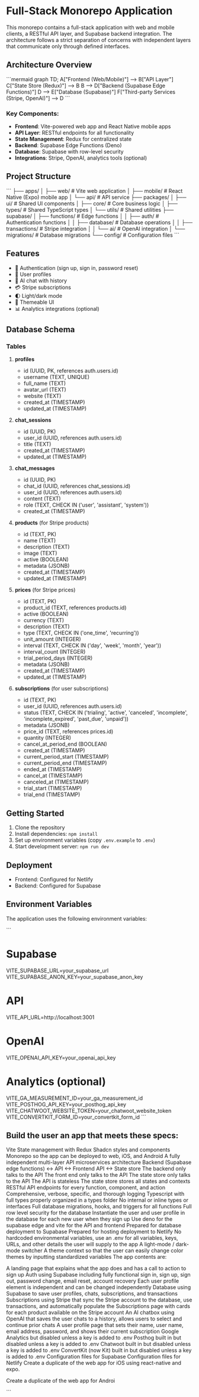 # Full-Stack Monorepo Application

This monorepo contains a full-stack application with web and mobile clients, a RESTful API layer, and Supabase backend integration. The architecture follows a strict separation of concerns with independent layers that communicate only through defined interfaces.

## Architecture Overview

\`\`\`mermaid
graph TD;
    A["Frontend (Web/Mobile)"] --> B["API Layer"]
    C["State Store (Redux)"] --> B
    B --> D["Backend (Supabase Edge Functions)"]
    D --> E["Database (Supabase)"]
    F["Third-party Services (Stripe, OpenAI)"] --> D
\`\`\`

### Key Components:
- **Frontend**: Vite-powered web app and React Native mobile apps
- **API Layer**: RESTful endpoints for all functionality
- **State Management**: Redux for centralized state
- **Backend**: Supabase Edge Functions (Deno)
- **Database**: Supabase with row-level security
- **Integrations**: Stripe, OpenAI, analytics tools (optional)

## Project Structure

\`\`\`
├── apps/
│   ├── web/                 # Vite web application
│   ├── mobile/              # React Native (Expo) mobile app
│   └── api/                 # API service
├── packages/
│   ├── ui/                  # Shared UI components
│   ├── core/                # Core business logic
│   ├── types/               # Shared TypeScript types
│   └── utils/               # Shared utilities
├── supabase/
│   ├── functions/           # Edge functions
│   │   ├── auth/            # Authentication functions
│   │   ├── database/        # Database operations
│   │   ├── transactions/    # Stripe integration
│   │   └── ai/              # OpenAI integration
│   └── migrations/          # Database migrations
└── config/                  # Configuration files
\`\`\`

## Features

- 🔐 Authentication (sign up, sign in, password reset)
- 👤 User profiles
- 💬 AI chat with history
- 💳 Stripe subscriptions
- 🌓 Light/dark mode
- 🎨 Themeable UI
- 📊 Analytics integrations (optional)

## Database Schema

### Tables

1. **profiles**
   - id (UUID, PK, references auth.users.id)
   - username (TEXT, UNIQUE)
   - full_name (TEXT)
   - avatar_url (TEXT)
   - website (TEXT)
   - created_at (TIMESTAMP)
   - updated_at (TIMESTAMP)

2. **chat_sessions**
   - id (UUID, PK)
   - user_id (UUID, references auth.users.id)
   - title (TEXT)
   - created_at (TIMESTAMP)
   - updated_at (TIMESTAMP)

3. **chat_messages**
   - id (UUID, PK)
   - chat_id (UUID, references chat_sessions.id)
   - user_id (UUID, references auth.users.id)
   - content (TEXT)
   - role (TEXT, CHECK IN ('user', 'assistant', 'system'))
   - created_at (TIMESTAMP)

4. **products** (for Stripe products)
   - id (TEXT, PK)
   - name (TEXT)
   - description (TEXT)
   - image (TEXT)
   - active (BOOLEAN)
   - metadata (JSONB)
   - created_at (TIMESTAMP)
   - updated_at (TIMESTAMP)

5. **prices** (for Stripe prices)
   - id (TEXT, PK)
   - product_id (TEXT, references products.id)
   - active (BOOLEAN)
   - currency (TEXT)
   - description (TEXT)
   - type (TEXT, CHECK IN ('one_time', 'recurring'))
   - unit_amount (INTEGER)
   - interval (TEXT, CHECK IN ('day', 'week', 'month', 'year'))
   - interval_count (INTEGER)
   - trial_period_days (INTEGER)
   - metadata (JSONB)
   - created_at (TIMESTAMP)
   - updated_at (TIMESTAMP)

6. **subscriptions** (for user subscriptions)
   - id (TEXT, PK)
   - user_id (UUID, references auth.users.id)
   - status (TEXT, CHECK IN ('trialing', 'active', 'canceled', 'incomplete', 'incomplete_expired', 'past_due', 'unpaid'))
   - metadata (JSONB)
   - price_id (TEXT, references prices.id)
   - quantity (INTEGER)
   - cancel_at_period_end (BOOLEAN)
   - created_at (TIMESTAMP)
   - current_period_start (TIMESTAMP)
   - current_period_end (TIMESTAMP)
   - ended_at (TIMESTAMP)
   - cancel_at (TIMESTAMP)
   - canceled_at (TIMESTAMP)
   - trial_start (TIMESTAMP)
   - trial_end (TIMESTAMP)

## Getting Started

1. Clone the repository
2. Install dependencies: `npm install`
3. Set up environment variables (copy `.env.example` to `.env`)
4. Start development server: `npm run dev`

## Deployment

- Frontend: Configured for Netlify
- Backend: Configured for Supabase

## Environment Variables

The application uses the following environment variables:

\`\`\`
# Supabase
VITE_SUPABASE_URL=your_supabase_url
VITE_SUPABASE_ANON_KEY=your_supabase_anon_key

# API
VITE_API_URL=http://localhost:3001

# OpenAI
VITE_OPENAI_API_KEY=your_openai_api_key

# Analytics (optional)
VITE_GA_MEASUREMENT_ID=your_ga_measurement_id
VITE_POSTHOG_API_KEY=your_posthog_api_key
VITE_CHATWOOT_WEBSITE_TOKEN=your_chatwoot_website_token
VITE_CONVERTKIT_FORM_ID=your_convertkit_form_id
\`\`\`

## Build the user an app that meets these specs:

Vite
State management with Redux
Shadcn styles and components
Monorepo so the app can be deployed to web, iOS, and Android
A fully independent multi-layer API microservices architecture
Backend (Supabase edge functions) <-> API <-> Frontend
API <-> State store
The backend only talks to the API
The front end only talks to the API
The state store only talks to the API
The API is stateless
The state store stores all states and contexts
RESTful API endpoints for every function, component, and action
Comprehensive, verbose, specific, and thorough logging
Typescript with full types properly organized in a types folder
No internal or inline types or interfaces
Full database migrations, hooks, and triggers for all functions
Full row level security for the database
Instantiate the user and user profile in the database for each new user when they sign up
Use deno for the supabase edge and vite for the API and frontend
Prepared for database deployment to Supabase
Prepared for hosting deployment to Netlify
No hardcoded environmental variables, use an .env for all variables, keys, URLs, and other details the user will supply to the app
A light-mode / dark-mode switcher
A theme context so that the user can easily change color themes by inputting standardized variables
The app contents are:

A landing page that explains what the app does and has a call to action to sign up
Auth using Supabase including fully functional sign in, sign up, sign out, password change, email reset, account recovery
Each user profile element is independent and can be changed independently
Database using Supabase to save user profiles, chats, subscriptions, and transactions
Subscriptions using Stripe that sync the Stripe account to the database, use transactions, and automatically populate the Subscriptions page with cards for each product available on the Stripe account
An AI chatbox using OpenAI that saves the user chats to a history, allows users to select and continue prior chats
A user profile page that sets their name, user name, email address, password, and shows their current subscription
Google Analytics but disabled unless a key is added to .env
Posthog built in but disabled unless a key is added to .env
Chatwoot built in but disabled unless a key is added to .env
ConvertKit (now Kit) built in but disabled unless a key is added to .env
Configuration files for Supabase
Configuration files for Netlify
Create a duplicate of the web app for iOS using react-native and expo.

Create a duplicate of the web app for Androi


\`\`\`
